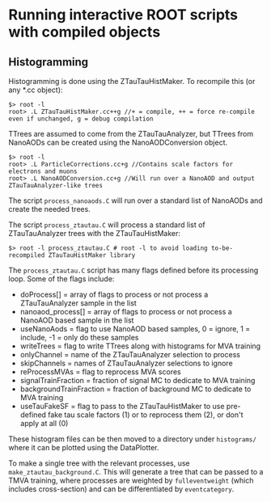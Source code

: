 # Running interactive ROOT scripts with compiled objects

## Histogramming

Histogramming is done using the ZTauTauHistMaker. 
To recompile this (or any *.cc object):
```
$> root -l
root> .L ZTauTauHistMaker.cc++g //+ = compile, ++ = force re-compile even if unchanged, g = debug compilation
```

TTrees are assumed to come from the ZTauTauAnalyzer, but TTrees from NanoAODs can be created using the NanoAODConversion
object.
```
$> root -l
root> .L ParticleCorrections.cc+g //Contains scale factors for electrons and muons
root> .L NanoAODConversion.cc+g //Will run over a NanoAOD and output ZTauTauAnalyzer-like trees
```
The script `process_nanoaods.C` will run over a standard list of NanoAODs and create the needed trees.

The script `process_ztautau.C` will process a standard list of ZTauTauAnalyzer trees with the ZTauTauHistMaker:
```
$> root -l process_ztautau.C # root -l to avoid loading to-be-recompiled ZTauTauHistMaker library
```

The `process_ztautau.C` script has many flags defined before its processing loop.
Some of the flags include:
 - doProcess[] = array of flags to process or not process a ZTauTauAnalyzer sample in the list
 - nanoaod_process[] = array of flags to process or not process a NanoAOD based sample in the list
 - useNanoAods = flag to use NanoAOD based samples, 0 = ignore, 1 = include, -1 = only do these samples
 - writeTrees = flag to write TTrees along with histograms for MVA training
 - onlyChannel = name of the ZTauTauAnalyzer selection to process
 - skipChannels = names of ZTauTauAnalyzer selections to ignore
 - reProcessMVAs = flag to reprocess MVA scores
 - signalTrainFraction = fraction of signal MC to dedicate to MVA training
 - backgroundTrainFraction = fraction of background MC to dedicate to MVA training
 - useTauFakeSF = flag to pass to the ZTauTauHistMaker to use pre-defined fake tau scale factors (1) 
 or to reprocess them (2), or don't apply at all (0)
 
 These histogram files can be then moved to a directory under `histograms/` where it can be plotted using the DataPlotter.
 
 To make a single tree with the relevant processes, use `make_ztautau_background.C`. This will generate a tree that
 can be passed to a TMVA training, where processes are weighted by `fulleventweight` (which includes cross-section)
 and can be differentiated by `eventcategory`.
